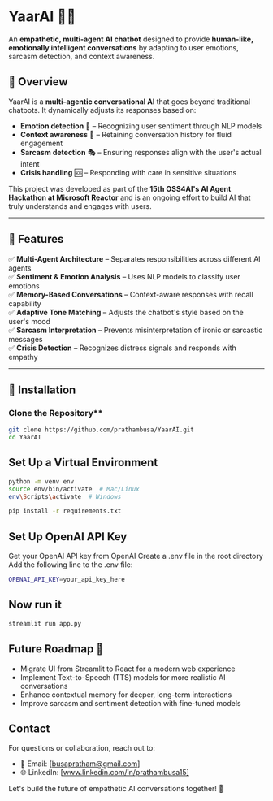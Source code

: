 # YaarAI 🤖💙  
An **empathetic, multi-agent AI chatbot** designed to provide **human-like, emotionally intelligent conversations** by adapting to user emotions, sarcasm detection, and context awareness.

## 🌟 Overview  
YaarAI is a **multi-agentic conversational AI** that goes beyond traditional chatbots. It dynamically adjusts its responses based on:  
- **Emotion detection** 🧠 – Recognizing user sentiment through NLP models  
- **Context awareness** 📖 – Retaining conversation history for fluid engagement  
- **Sarcasm detection** 🎭 – Ensuring responses align with the user's actual intent  
- **Crisis handling** 🆘 – Responding with care in sensitive situations  

This project was developed as part of the **15th OSS4AI's AI Agent Hackathon at Microsoft Reactor** and is an ongoing effort to build AI that truly understands and engages with users.

---

## 🚀 Features  
✅ **Multi-Agent Architecture** – Separates responsibilities across different AI agents  
✅ **Sentiment & Emotion Analysis** – Uses NLP models to classify user emotions  
✅ **Memory-Based Conversations** – Context-aware responses with recall capability  
✅ **Adaptive Tone Matching** – Adjusts the chatbot's style based on the user's mood  
✅ **Sarcasm Interpretation** – Prevents misinterpretation of ironic or sarcastic messages  
✅ **Crisis Detection** – Recognizes distress signals and responds with empathy  

---

## 🔧 Installation  

### Clone the Repository**
```bash
git clone https://github.com/prathambusa/YaarAI.git
cd YaarAI
```

## Set Up a Virtual Environment
```bash
python -m venv env
source env/bin/activate  # Mac/Linux
env\Scripts\activate  # Windows
```
```bash
pip install -r requirements.txt
```

## Set Up OpenAI API Key
Get your OpenAI API key from OpenAI
Create a .env file in the root directory
Add the following line to the .env file:
```bash
OPENAI_API_KEY=your_api_key_here
```

## Now run it
```bash
streamlit run app.py
```

## Future Roadmap 🎯
- Migrate UI from Streamlit to React for a modern web experience
- Implement Text-to-Speech (TTS) models for more realistic AI conversations
- Enhance contextual memory for deeper, long-term interactions
- Improve sarcasm and sentiment detection with fine-tuned models

## Contact
For questions or collaboration, reach out to:
- 📧 Email: [busapratham@gmail.com]
- 🌐 LinkedIn: [www.linkedin.com/in/prathambusa15]

Let's build the future of empathetic AI conversations together! 🚀

